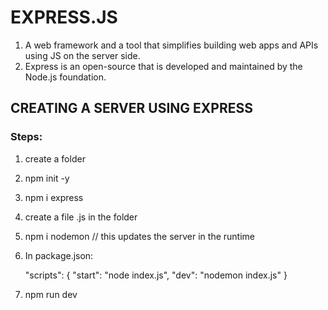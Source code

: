 # EXPRESS.JS

1. A web framework and a tool that simplifies building web apps and APIs using JS on the server side.
2. Express is an open-source that is developed and maintained by the Node.js foundation.

## CREATING A SERVER USING EXPRESS

### Steps:

1. create a folder
2. npm init -y
3. npm i express
4. create a file <fileName>.js in the folder
5. npm i nodemon // this updates the server in the runtime
6. In package.json:

    "scripts": {
    "start": "node index.js",
    "dev": "nodemon index.js"
  }

7. npm run dev